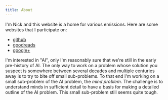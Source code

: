 ```yaml
---
title: About
---
```


I'm Nick and this website is a home for various emissions. Here are some websites that I participate on:

 - [github](http://www.github.com/nham)
 - [goodreads](https://www.goodreads.com/user/show/18824764-nick-hamann)
 - [google+](https://plus.google.com/u/0/107239411748947572422)

I'm interested in "AI", only I'm reasonably sure that we're still in the early pre-history of AI. The only way to work on a problem whose solution you suspect is somewhere between several decades and multiple centuries away is to try to bite off small sub-problems. To that end I'm working on a small sub-problem of the AI problem, the *mind problem*. The challenge is to understand minds in sufficient detail to have a basis for making a detailed outline of the AI problem. This small sub-problem still seems quite tough.
